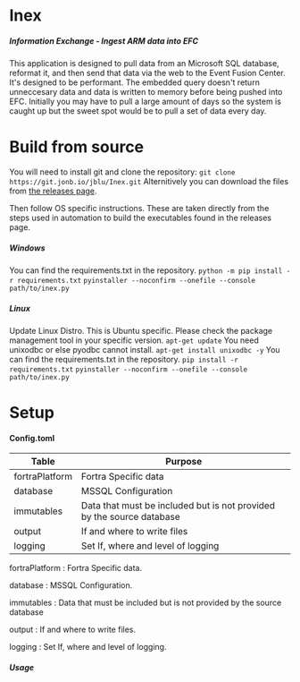 # Inex

##### Information Exchange - Ingest ARM data into EFC
This application is designed to pull data from an Microsoft SQL database, reformat it, and then send that data via the web to the Event Fusion Center. It's designed to be performant. The embedded query doesn't return unneccesary data and data is written to memory before being pushed into EFC. Initially you may have to pull a large amount of days so the system is caught up but the sweet spot would be to pull a set of data every day. 

# Build from source
You will need to install git and clone the repository:
`git clone https://git.jonb.io/jblu/Inex.git`
Alternitively you can download the files from [the releases page](https://git.jonb.io/jblu/Inex/releases).

Then follow OS specific instructions. These are taken directly from the steps used in automation to build the executables found in the releases page.
##### Windows

You can find the requirements.txt in the repository.
`python -m pip install -r requirements.txt`
`pyinstaller --noconfirm --onefile --console path/to/inex.py`

##### Linux
Update Linux Distro. This is Ubuntu specific. Please check the package management tool in your specific version.
`apt-get update`
You need unixodbc or else pyodbc cannot install.
`apt-get install unixodbc -y`
You can find the requirements.txt in the repository.
`pip install -r requirements.txt`
`pyinstaller --noconfirm --onefile --console path/to/inex.py`

# Setup

#### Config.toml
| Table | Purpose |
|-|-|
| fortraPlatform | Fortra Specific data |
| database | MSSQL Configuration |
| immutables | Data that must be included but is not provided by the source database |
| output | If and where to write files|
| logging | Set If, where and level of logging |


fortraPlatform
: Fortra Specific data.

database
: MSSQL Configuration.

immutables
: Data that must be included but is not provided by the source database

output
: If and where to write files.

logging
: Set If, where and level of logging.

##### Usage

